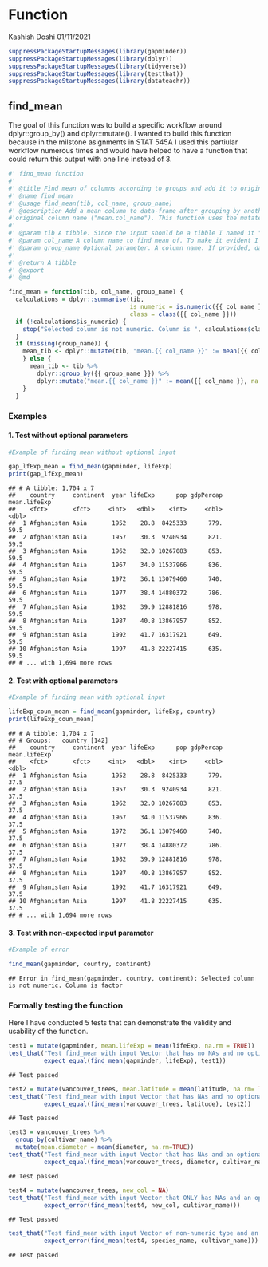 Function
================
Kashish Doshi
01/11/2021

``` r
suppressPackageStartupMessages(library(gapminder))
suppressPackageStartupMessages(library(dplyr))
suppressPackageStartupMessages(library(tidyverse))
suppressPackageStartupMessages(library(testthat))
suppressPackageStartupMessages(library(datateachr))
```

## find\_mean

The goal of this function was to build a specific workflow around
dplyr::group\_by() and dplyr::mutate(). I wanted to build this function
because in the milstone asignments in STAT 545A I used this partiular
workflow numerous times and would have helped to have a function that
could return this output with one line instead of 3.

``` r
#' find_mean function
#' 
#' @title Find mean of columns according to groups and add it to original tibble.
#' @name find_mean
#' @usage find_mean(tib, col_name, group_name)
#' @description Add a mean column to data-frame after grouping by another column. The new mean column name will add a "mean." prefix to the
#'original column name ("mean.col_name"). This function uses the mutate [dplyr::mutate()] function and group_by [dplyr::group_by()] from the dplyr package.
#' 
#' @param tib A tibble. Since the input should be a tibble I named it "tib"
#' @param col_name A column name to find mean of. To make it evident I named it col_name. Function will remove NA from this column
#' @param group_name Optional parameter. A column name. If provided, data-set will be grouped by this column before finding mean. Since the data is going to be grouped according to this I named it group_name. Function will not remove any NA from this column.
#' 
#' @return A tibble
#' @export
#' @md

find_mean = function(tib, col_name, group_name) {
  calculations = dplyr::summarise(tib,
                                  is_numeric = is.numeric({{ col_name }}),
                                  class = class({{ col_name }}))
  if (!calculations$is_numeric) {
    stop("Selected column is not numeric. Column is ", calculations$class)
  }
  if (missing(group_name)) {
    mean_tib <- dplyr::mutate(tib, "mean.{{ col_name }}" := mean({{ col_name }}, na.rm = TRUE))
    } else {
      mean_tib <- tib %>% 
        dplyr::group_by({{ group_name }}) %>%
        dplyr::mutate("mean.{{ col_name }}" := mean({{ col_name }}, na.rm = TRUE))
    }
  }
```

### Examples

#### 1. Test without optional parameters

``` r
#Example of finding mean without optional input

gap_lfExp_mean = find_mean(gapminder, lifeExp)
print(gap_lfExp_mean)
```

    ## # A tibble: 1,704 x 7
    ##    country     continent  year lifeExp      pop gdpPercap mean.lifeExp
    ##    <fct>       <fct>     <int>   <dbl>    <int>     <dbl>        <dbl>
    ##  1 Afghanistan Asia       1952    28.8  8425333      779.         59.5
    ##  2 Afghanistan Asia       1957    30.3  9240934      821.         59.5
    ##  3 Afghanistan Asia       1962    32.0 10267083      853.         59.5
    ##  4 Afghanistan Asia       1967    34.0 11537966      836.         59.5
    ##  5 Afghanistan Asia       1972    36.1 13079460      740.         59.5
    ##  6 Afghanistan Asia       1977    38.4 14880372      786.         59.5
    ##  7 Afghanistan Asia       1982    39.9 12881816      978.         59.5
    ##  8 Afghanistan Asia       1987    40.8 13867957      852.         59.5
    ##  9 Afghanistan Asia       1992    41.7 16317921      649.         59.5
    ## 10 Afghanistan Asia       1997    41.8 22227415      635.         59.5
    ## # ... with 1,694 more rows

#### 2. Test with optional parameters

``` r
#Example of finding mean with optional input

lifeExp_coun_mean = find_mean(gapminder, lifeExp, country)
print(lifeExp_coun_mean)
```

    ## # A tibble: 1,704 x 7
    ## # Groups:   country [142]
    ##    country     continent  year lifeExp      pop gdpPercap mean.lifeExp
    ##    <fct>       <fct>     <int>   <dbl>    <int>     <dbl>        <dbl>
    ##  1 Afghanistan Asia       1952    28.8  8425333      779.         37.5
    ##  2 Afghanistan Asia       1957    30.3  9240934      821.         37.5
    ##  3 Afghanistan Asia       1962    32.0 10267083      853.         37.5
    ##  4 Afghanistan Asia       1967    34.0 11537966      836.         37.5
    ##  5 Afghanistan Asia       1972    36.1 13079460      740.         37.5
    ##  6 Afghanistan Asia       1977    38.4 14880372      786.         37.5
    ##  7 Afghanistan Asia       1982    39.9 12881816      978.         37.5
    ##  8 Afghanistan Asia       1987    40.8 13867957      852.         37.5
    ##  9 Afghanistan Asia       1992    41.7 16317921      649.         37.5
    ## 10 Afghanistan Asia       1997    41.8 22227415      635.         37.5
    ## # ... with 1,694 more rows

#### 3. Test with non-expected input parameter

``` r
#Example of error

find_mean(gapminder, country, continent)
```

    ## Error in find_mean(gapminder, country, continent): Selected column is not numeric. Column is factor

### Formally testing the function

Here I have conducted 5 tests that can demonstrate the validity and
usability of the function.

``` r
test1 = mutate(gapminder, mean.lifeExp = mean(lifeExp, na.rm = TRUE))
test_that("Test find_mean with input Vector that has no NAs and no optional argument", 
          expect_equal(find_mean(gapminder, lifeExp), test1))
```

    ## Test passed

``` r
test2 = mutate(vancouver_trees, mean.latitude = mean(latitude, na.rm= TRUE))
test_that("Test find_mean with input Vector that has NAs and no optional argument", 
          expect_equal(find_mean(vancouver_trees, latitude), test2))
```

    ## Test passed

``` r
test3 = vancouver_trees %>%
  group_by(cultivar_name) %>%
  mutate(mean.diameter = mean(diameter, na.rm=TRUE))
test_that("Test find_mean with input Vector that has NAs and an optional argument", 
          expect_equal(find_mean(vancouver_trees, diameter, cultivar_name), test3))
```

    ## Test passed

``` r
test4 = mutate(vancouver_trees, new_col = NA)
test_that("Test find_mean with input Vector that ONLY has NAs and an optional argument", 
          expect_error(find_mean(test4, new_col, cultivar_name)))
```

    ## Test passed

``` r
test_that("Test find_mean with input Vector of non-numeric type and an optional argument", 
          expect_error(find_mean(test4, species_name, cultivar_name)))
```

    ## Test passed
